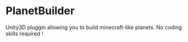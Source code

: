 PlanetBuilder
=============

Unity3D pluggin allowing you to build minecraft-like planets. No coding skills required !
